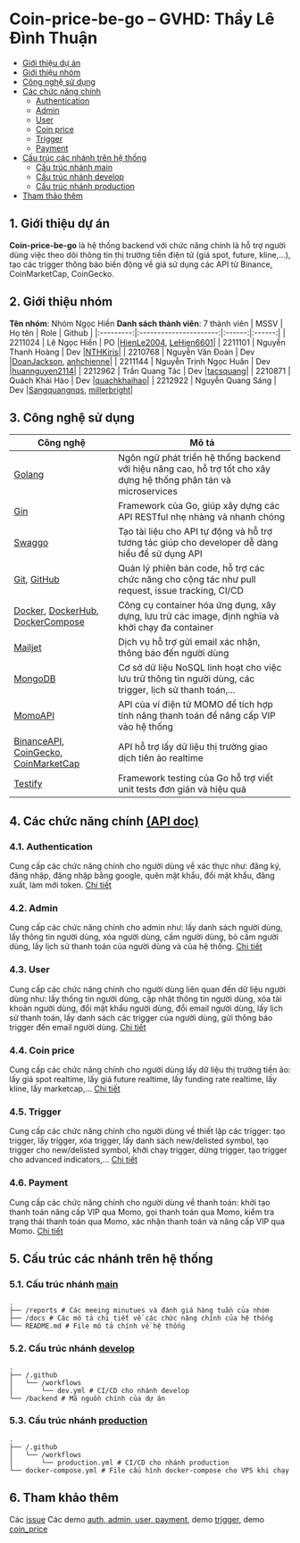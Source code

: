 # **Coin-price-be-go – GVHD: Thầy Lê Đình Thuận**
- [Giới thiệu dự án](#1-giới-thiệu-dự-án)
- [Giới thiệu nhóm](#2-giới-thiệu-nhóm)
- [Công nghệ sử dụng](#3-công-nghệ-sử-dụng)
- [Các chức năng chính](#4-các-chức-năng-chính-api-doc)
    - [Authentication](#41-authentication)
    - [Admin](#42-admin)
    - [User](#43-user)
    - [Coin price](#44-coin-price)
    - [Trigger](#45-trigger)
    - [Payment](#46-payment)
- [Cấu trúc các nhánh trên hệ thống](#5-cấu-trúc-các-nhánh-trên-hệ-thống)
    - [Cấu trúc nhánh main](#51-cấu-trúc-nhánh-main)
    - [Cấu trúc nhánh develop](#52-cấu-trúc-nhánh-develop)
    - [Cấu trúc nhánh production](#53-cấu-trúc-nhánh-production)
- [Tham thảo thêm](#6-tham-khảo-thêm)
## **1. Giới thiệu dự án**
**Coin-price-be-go** là hệ thống backend với chức năng chính là hỗ trợ người dùng việc theo dõi thông tin thị trường tiền điện tử (giá spot, future, kline,...), tạo các trigger thông báo biến động về giá sử dụng các API từ Binance, CoinMarketCap, CoinGecko.
## **2. Giới thiệu nhóm**
**Tên nhóm**: Nhóm Ngọc Hiền
**Danh sách thành viên**: 7 thành viên
|    MSSV   |         Họ tên         |  Role  | Github |
|:---------:|:----------------------:|:------:|:------:|
|  2211024  |      Lê Ngọc Hiền      | PO     |[HienLe2004](https://github.com/HienLe2004), [LeHien6601](https://github.com/LeHien6601)|
|  2211101  |   Nguyễn Thanh Hoàng   | Dev    |[NTHKiris](https://github.com/NTHKiris)|
|  2210768  |    Nguyễn Văn Đoàn     | Dev    |[DoanJackson](https://github.com/DoanJackson), [anhchienne](https://github.com/anhchienne)|
|  2211144  | Nguyễn Trịnh Ngọc Huân | Dev    |[huannguyen2114](https://github.com/huannguyen2114)|
|  2212962  |     Trần Quang Tác     | Dev    |[tacsquang](https://github.com/tacsquang)|
|  2210871  |     Quách Khải Hào     | Dev    |[quachkhaihao](https://github.com/quachkhaihao)|
|  2212922  |    Nguyễn Quang Sáng   | Dev    |[Sangquangnqs](https://github.com/Sangquangnqs), [millerbright](https://github.com/millerbright)|

## **3. Công nghệ sử dụng**
| Công nghệ | Mô tả |
|-------------|----------|
|[Golang](https://go.dev/)|Ngôn ngữ phát triển hệ thống backend với hiệu năng cao, hỗ trợ tốt cho xây dựng hệ thống phân tán và microservices|
|[Gin](https://gin-gonic.com/)|Framework của Go, giúp xây dựng các API RESTful nhẹ nhàng và nhanh chóng|
|[Swaggo](https://github.com/swaggo/swag)|Tạo tài liệu cho API tự động và hỗ trợ tương tác giúp cho developer dễ dàng hiểu để sử dụng API|
|[Git](https://git-scm.com/), [GitHub](https://github.com/)|Quản lý phiên bản code, hỗ trợ các chức năng cho cộng tác như pull request, issue tracking, CI/CD|
|[Docker](https://www.docker.com/), [DockerHub](https://hub.docker.com/), [DockerCompose](https://docs.docker.com/compose/)|Công cụ container hóa ứng dụng, xây dựng, lưu trữ các image, định nghĩa và khởi chạy đa container|
|[Mailjet](https://www.mailjet.com/)|Dịch vụ hỗ trợ gửi email xác nhận, thông báo đến người dùng|
|[MongoDB](https://www.mongodb.com/)|Cơ sở dữ liệu NoSQL linh hoạt cho việc lưu trữ thông tin người dùng, các trigger, lịch sử thanh toán,...|
|[MomoAPI](https://developers.momo.vn/v2/#/)|API của ví điện tử MOMO để tích hợp tính năng thanh toán để nâng cấp VIP vào hệ thống|
|[BinanceAPI](https://www.binance.com/en/binance-api), [CoinGecko](https://www.coingecko.com/en/api), [CoinMarketCap](https://coinmarketcap.com/api/)|API hỗ trợ lấy dữ liệu thị trường giao dịch tiên ảo realtime|
|[Testify](https://github.com/stretchr/testify)|Framework testing của Go hỗ trợ viết unit tests đơn giản và hiệu quả|
## **4. Các chức năng chính** [(API doc)](https://a1-price.thuanle.me/docs/index.html)
### **4.1. Authentication**
Cung cấp các chức năng chính cho người dùng về xác thực như: đăng ký, đăng nhập, đăng nhập bằng google, quên mật khẩu, đổi mật khẩu, đăng xuất, làm mới token.
[Chi tiết](https://github.com/dath-241/coin-price-be-go/blob/main/docs/auth_admin_user_payment.md#i-hi%E1%BB%87n-th%E1%BB%B1c-api-v%E1%BB%81-x%C3%A1c-th%E1%BB%B1c-authentication)
### **4.2. Admin**
Cung cấp các chức năng chính cho admin như: lấy danh sách người dùng, lấy thông tin người dùng, xóa người dùng, cấm người dùng, bỏ cấm người dùng, lấy lịch sử thanh toán của người dùng và của hệ thống.
[Chi tiết](https://github.com/dath-241/coin-price-be-go/blob/main/docs/auth_admin_user_payment.md#ii-hi%E1%BB%87n-th%E1%BB%B1c-api-v%E1%BB%81-admin-management)
### **4.3. User**
Cung cấp các chức năng chính cho người dùng liên quan đến dữ liệu người dùng như: lấy thống tin người dùng, cập nhật thông tin người dùng, xóa tài khoản người dùng, đổi mật khẩu người dùng, đổi email người dùng, lấy lịch sử thanh toán, lấy danh sách các trigger của người dùng, gửi thông báo trigger đến email người dùng.
[Chi tiết](https://github.com/dath-241/coin-price-be-go/blob/main/docs/auth_admin_user_payment.md#iii-hi%E1%BB%87n-th%E1%BB%B1c-api-v%E1%BB%81-user-management)
### **4.4. Coin price**
Cung cấp các chức năng chính cho người dùng lấy dữ liệu thị trường tiền ảo: lấy giá spot realtime, lấy giá future realtime, lấy funding rate realtime, lấy kline, lấy marketcap,...
[Chi tiết](https://github.com/dath-241/coin-price-be-go/blob/main/docs/price.md)
### **4.5. Trigger**
Cung cấp các chức năng chính cho người dùng về thiết lập các trigger: tạo trigger, lấy trigger, xóa trigger, lấy danh sách new/delisted symbol, tạo trigger cho new/delisted symbol, khởi chạy trigger, dừng trigger, tạo trigger cho advanced indicators,...
[Chi tiết](https://github.com/dath-241/coin-price-be-go/blob/main/docs/trigger.md)
### **4.6. Payment**
Cung cấp các chức năng chính cho người dùng về thanh toán: khởi tạo thanh toán nâng cấp VIP qua Momo, gọi thanh toán qua Momo, kiểm tra trạng thái thanh toán qua Momo, xác nhận thanh toán và nâng cấp VIP qua Momo.
[Chi tiết](https://github.com/dath-241/coin-price-be-go/blob/main/docs/auth_admin_user_payment.md#iv-hi%E1%BB%87n-th%E1%BB%B1c-api-v%E1%BB%81-payment)
## **5. Cấu trúc các nhánh trên hệ thống**
### **5.1. Cấu trúc nhánh** [main](https://github.com/dath-241/coin-price-be-go/tree/main)
```plaintext
.
├── /reports # Các meeing minutues và đánh giá hàng tuần của nhóm
├── /docs # Các mô tả chi tiết về các chức năng chính của hệ thống
└── README.md # File mô tả chính về hệ thống
```
### **5.2. Cấu trúc nhánh** [develop](https://github.com/dath-241/coin-price-be-go/tree/develop)
```plaintext
.
├── /.github
│   └── /workflows 
│       └── dev.yml # CI/CD cho nhánh develop
└── /backend # Mã nguồn chính của dự án
```
### **5.3. Cấu trúc nhánh** [production](https://github.com/dath-241/coin-price-be-go/tree/production)
```plaintext
.
├── /.github
│   └── /workflows 
│       └── production.yml # CI/CD cho nhánh production
└── docker-compose.yml # File cấu hình docker-compose cho VPS khi chạy 
```


## **6. Tham khảo thêm**
Các [issue](https://github.com/dath-241/coin-price-be-go/issues)
Các demo [auth, admin, user, payment](https://drive.google.com/drive/u/0/folders/1K-4gh6WLLL45MHfxtsAJNu-4GHYpwoAY), demo [trigger](https://github.com/dath-241/coin-price-be-go/issues/4), demo [coin_price](https://documenter.getpostman.com/view/40206908/2sAYBaAVZH)

